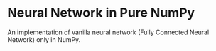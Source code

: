# Neural Network in Pure NumPy
An implementation of vanilla neural network (Fully Connected Neural Network) only in NumPy.
